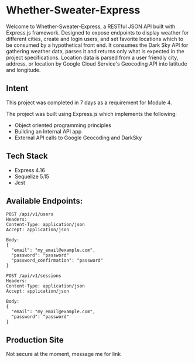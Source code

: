 # Whether-Sweater-Express

Welcome to Whether-Sweater-Express, a RESTful JSON API built with Express.js framework. Designed to expose endpoints to display weather for different cities, create and login users, and set favorite locations which to be consumed by a hypothetical front end. It consumes the Dark Sky API for gathering weather data, parses it and returns only what is expected in the project specifications. Location data is parsed from a user friendly city, address, or location by Google Cloud Service's Geocoding API into latitude and longitude.

## Intent
This project was completed in 7 days as a requirement for Module 4.

The project was built using Express.js which implements the following:

- Object oriented programming principles
- Building an Internal API app
- External API calls to Google Geocoding and DarkSky

## Tech Stack
- Express 4.16
- Sequelize 5.15
- Jest

## Available Endpoints:
```
POST /api/v1/users
Headers:
Content-Type: application/json
Accept: application/json

Body:
{
  "email": "my_email@example.com",
  "password": "password"
  "password_confirmation": "password"
}
```

```
POST /api/v1/sessions
Headers:
Content-Type: application/json
Accept: application/json

Body:
{
  "email": "my_email@example.com",
  "password": "password"
}
```

## Production Site
Not secure at the moment, message me for link
